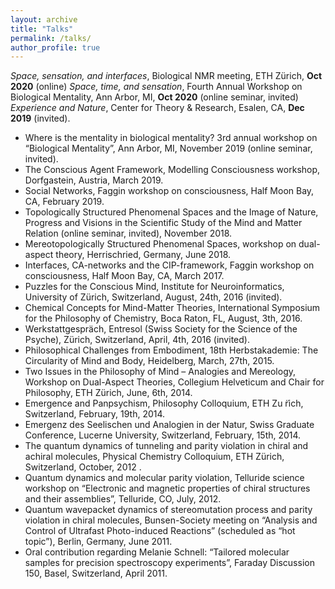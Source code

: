 ```yaml
---
layout: archive
title: "Talks"
permalink: /talks/
author_profile: true
---
```


<!--p style="text-decoration:underline;"><a href="/talkmap.html">See a map of all the places I've given a talk!</a></p> 

{% for post in site.talks reversed %}
  {% include archive-single-talk.html %}
{% endfor %} -->

*Space, sensation, and interfaces*, Biological NMR meeting, ETH Zürich, **Oct 2020** (online)
*Space, time, and sensation*, Fourth Annual Workshop on Biological Mentality, Ann Arbor, MI, **Oct 2020** (online seminar, invited)
*Experience and Nature*, Center for Theory & Research, Esalen, CA, **Dec 2019** (invited).
-	Where is the mentality in biological mentality? 3rd annual workshop on “Biological Mentality”, Ann Arbor, MI, November 2019 (online seminar, invited).
-	The Conscious Agent Framework, Modelling Consciousness workshop, Dorfgastein, Austria, March 2019.
-	Social Networks, Faggin workshop on consciousness, Half Moon Bay, CA, February 2019.
-	Topologically Structured Phenomenal Spaces and the Image of Nature, Progress and Visions in the Scientific Study of the Mind and Matter Relation (online seminar, invited), November 2018.
-	Mereotopologically Structured Phenomenal Spaces, workshop on dual-aspect theory, Herrischried, Germany, June 2018.
-	Interfaces, CA-networks and the CIP-framework, Faggin workshop on consciousness, Half Moon Bay, CA, March 2017.
-	Puzzles for the Conscious Mind, Institute for Neuroinformatics, University of Zürich, Switzerland, August, 24th, 2016 (invited). 
-	Chemical Concepts for Mind-Matter Theories, International Symposium for the Philosophy of Chemistry, Boca Raton, FL, August, 3th, 2016. 
-	Werkstattgespräch, Entresol (Swiss Society for the Science of the Psyche), Zürich, Switzerland, April, 4th, 2016 (invited). 
-	Philosophical Challenges from Embodiment, 18th Herbstakademie: The Circularity of Mind and Body, Heidelberg, March, 27th, 2015. 
-	Two Issues in the Philosophy of Mind – Analogies and Mereology, Workshop on Dual-Aspect Theories, Collegium Helveticum and Chair for Philosophy, ETH Zürich, June, 6th, 2014. 
-	Emergence and Panpsychism, Philosophy Colloquium, ETH Zu ̈rich, Switzerland, February, 19th, 2014. 
-	Emergenz des Seelischen und Analogien in der Natur, Swiss Graduate Conference, Lucerne University, Switzerland, February, 15th, 2014. 
-	The quantum dynamics of tunneling and parity violation in chiral and achiral molecules, Physical Chemistry Colloquium, ETH Zürich, Switzerland, October, 2012 . 
-	Quantum dynamics and molecular parity violation, Telluride science workshop on “Electronic and magnetic properties of chiral structures and their assemblies”, Telluride, CO, July, 2012. 
-	Quantum wavepacket dynamics of stereomutation process and parity violation in chiral molecules, Bunsen-Society meeting on “Analysis and Control of Ultrafast Photo-induced Reactions” (scheduled as “hot topic”), Berlin, Germany, June 2011. 
-	Oral contribution regarding Melanie Schnell: “Tailored molecular samples for precision spectroscopy experiments”, Faraday Discussion 150, Basel, Switzerland, April 2011. 

